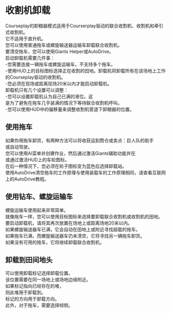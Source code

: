 # 收割机卸载
  
Courseplay的卸粮器模式适用于Courserplay驱动的联合收割机、收割机和牵引式收割机。  
它不适用于直升机。  
您可以使用普通拖车或螺旋输送器运输车卸载联合收割机。  
要清空拖车，您可以使用Giants Helper或AutoDrive。  
启动卸载机需要几件事：  
-您需要连接一辆拖车或螺旋运输车。不支持多个拖车。  
-使用HUD上的目标图标选择正在收割的田地。卸载机将卸载所有在该场地上工作的Courseplay驱动的收割机。  
-您必须在现场或距离现场20米以内才能启动卸载机。  
卸载机只有几个设置可以调整：  
-您可以设置卸载机认为自己已满的液位。这  
是为了避免在拖车几乎装满的情况下等待联合收割机呼叫。  
-您可以使用HUD中的偏移量来调整收割机管道下卸粮器的位置。  


## 使用拖车

  
如果你用拖车卸货，有两种方法可以将收获运到筒仓或卖点：巨人队的助手  
或自动驾驶。  
您可以使用AI菜单并创建作业，然后通过激活Giants辅助功能并在  
或通过激活HUD上的车轮图标。  
在后一种情况下，您必须在轮子图标变为蓝色后选择卸载站。  
使用AutoDrive清空拖车的工作原理与使用装载车的工作原理相同，请查看互联网上的AutoDrive教程。  


## 使用钻车、螺旋运输车

  
螺旋运输车使用起来非常简单。  
就像拖车一样，您可以使用目标图标来选择要卸载联合收割机或收割机的田地。  
要启动卸载机，请将其再次放置在场地上或距离场地20米以内。  
如果螺旋输送器车已满，它会自动在田地上或附近寻找超载的拖车。  
如果拖车已满，而螺旋输送器车仍未清空，它将寻找另一辆拖车卸货。  
如果没有可用的拖车，它将继续卸载联合收割机。  


## 卸载到田间地头

  
可以使用卸载标记选择卸载位置。  
该位置需要在同一场地上或场地边缘附近。  
如果标记指向已经存在的堆，  
则此堆用于卸载到。  
标记的方向用于卸载方向。  
此外，对于拖车，需要选择倾侧。  


